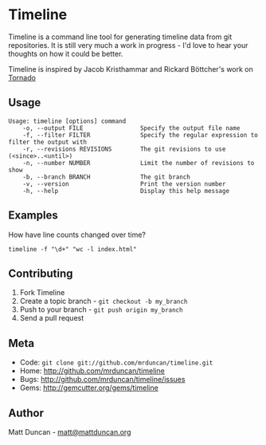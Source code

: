 Timeline
========

Timeline is a command line tool for generating timeline data from git
repositories. It is still very much a work in progress - I'd love to hear your
thoughts on how it could be better.

Timeline is inspired by Jacob Kristhammar and Rickard Böttcher's work on
[Tornado][0]

Usage
-----

    Usage: timeline [options] command
        -o, --output FILE                Specify the output file name
        -f, --filter FILTER              Specify the regular expression to filter the output with
        -r, --revisions REVISIONS        The git revisions to use (<since>..<until>)
        -n, --number NUMBER              Limit the number of revisions to show
        -b, --branch BRANCH              The git branch
        -v, --version                    Print the version number
        -h, --help                       Display this help message

Examples
--------
How have line counts changed over time?

    timeline -f "\d+" "wc -l index.html"

Contributing
------------

1. Fork Timeline
2. Create a topic branch - `git checkout -b my_branch`
3. Push to your branch - `git push origin my_branch`
4. Send a pull request

Meta
----

* Code: `git clone git://github.com/mrduncan/timeline.git`
* Home: <http://github.com/mrduncan/timeline>
* Bugs: <http://github.com/mrduncan/timeline/issues>
* Gems: <http://gemcutter.org/gems/timeline>

Author
------

Matt Duncan - matt@mattduncan.org

[0]: http://groups.google.com/group/python-tornado/browse_thread/thread/94b45e815ac992ac
